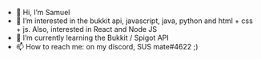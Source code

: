 - 👋 Hi, I’m Samuel
- 👀 I’m interested in the bukkit api, javascript, java, python and html + css + js. Also, interested in React and Node JS
- 🌱 I’m currently learning the Bukkit / Spigot API
- 📫 How to reach me: on my discord, SUS mate#4622 ;)

<!---
SamIsOnMC/SamIsOnMC is a ✨ special ✨ repository because its `README.md` (this file) appears on your GitHub profile.
You can click the Preview link to take a look at your changes.
--->
